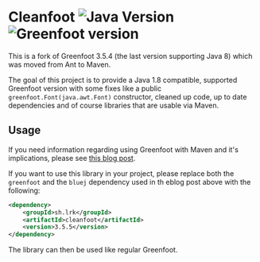 # Cleanfoot ![Java Version](https://img.shields.io/badge/java-1.8-blue.svg) ![Greenfoot version](https://img.shields.io/badge/greenfoot-3.5.4-blue.svg)

This is a fork of Greenfoot 3.5.4 (the last version supporting Java 8) which was moved from Ant to Maven. 

The goal of this project is to provide a Java 1.8 compatible, supported Greenfoot version with some fixes like a public `greenfoot.Font(java.awt.Font)` constructor, cleaned up code, up to date dependencies and of course libraries that are usable via Maven.

## Usage

If you need information regarding using Greenfoot with Maven and it's implications, please see [this blog post](https://lerks.blog/making-games-with-greenfoot-without-greenfoot/). 

If you want to use this library in your project, please replace both the `greenfoot` and the `bluej` dependency used in th eblog post above with the following:

```xml
<dependency>
    <groupId>sh.lrk</groupId>
    <artifactId>cleanfoot</artifactId>
    <version>3.5.5</version>
</dependency>
```

The library can then be used like regular Greenfoot.